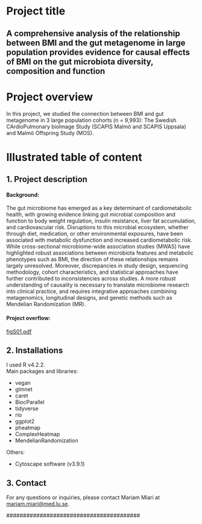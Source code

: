 # Project title 
## A comprehensive analysis of the relationship between BMI and the gut metagenome in large population provides evidence for causal effects of BMI on the gut microbiota diversity, composition and function


# Project overview
In this project, we studied the connection between BMI and gut metagenome in 3 large population cohorts (n = 9,993): The Swedish CArdioPulmonary bioImage 
Study (SCAPIS Malmö and SCAPIS Uppsala) and Malmö Offspring Study (MOS).

# Illustrated table of content
## 1. Project description
#### Background:
The gut microbiome has emerged as a key determinant of cardiometabolic health, with growing evidence linking gut microbial composition and function to body weight regulation, insulin resistance, liver fat accumulation, and cardiovascular risk. Disruptions to this microbial ecosystem, whether through diet, medication, or other environmental exposures, have been associated with metabolic dysfunction and increased cardiometabolic risk.
While cross-sectional microbiome-wide association studies (MWAS) have highlighted robust associations between microbiota features and metabolic phenotypes such as BMI, the direction of these relationships remains largely unresolved. Moreover, discrepancies in study design, sequencing methodology, cohort characteristics, and statistical approaches have further contributed to inconsistencies across studies. A more robust understanding of causality is necessary to translate microbiome research into clinical practice, and requires integrative approaches combining metagenomics, longitudinal designs, and genetic methods such as Mendelian Randomization (MR). 


#### Project overflow: 
[figS01.pdf](https://github.com/user-attachments/files/20591699/figS01.pdf)


## 2. Installations
I used R v4.2.2. <br>
Main packages and libraries: <br>
- vegan
- glmnet
- caret
- BiocParallel
- tidyverse
- rio
- ggplot2
- pheatmap
- ComplexHeatmap
- MendelianRandomization


Others: <br>
- Cytoscape software (v3.9.1)


## 3. Contact
For any questions or inquiries, please contact Mariam Miari at mariam.miari@med.lu.se.

######################################## 

